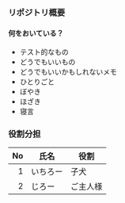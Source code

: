 ### リポジトリ概要

#### 何をおいている？
- テスト的なもの
- どうでもいいもの
- どうでもいいかもしれないメモ
- ひとりごと
- ぼやき
- ほざき
- 寝言

### 役割分担

|No|氏名|役割|
|--:|----|----|
|1|いちろー|子犬|
|2|じろー|ご主人様|
